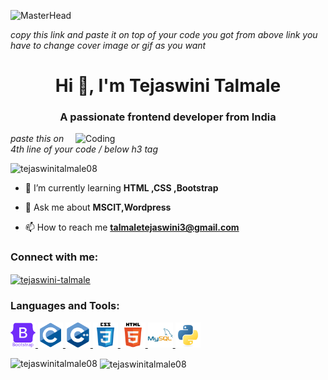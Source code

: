 ![MasterHead](https://mir-s3-cdn-cf.behance.net/project_modules/max_1200/be510767817393.5b472244e895f.gif)

*copy this link and paste it on top of your code you got from above link you have to change cover image or gif as you want*
<h1 align="center">Hi 👋, I'm Tejaswini Talmale</h1>
<h3 align="center">A passionate frontend developer from India</h3>
<img align="right" alt="Coding" width="400" src="https://i.pinimg.com/originals/ef/09/36/ef0936558e58d6bebf73fee2ae895fe3.gif">

*paste this on 4th line of your code / below h3 tag*
<p align="left"> <img src="https://komarev.com/ghpvc/?username=tejaswinitalmale08&label=Profile%20views&color=0e75b6&style=flat" alt="tejaswinitalmale08" /> </p>

- 🌱 I’m currently learning **HTML ,CSS ,Bootstrap**

- 💬 Ask me about **MSCIT,Wordpress**

- 📫 How to reach me **talmaletejaswini3@gmail.com**

<h3 align="left">Connect with me:</h3>
<p align="left">
<a href="https://linkedin.com/in/tejaswini-talmale" target="blank"><img align="center" src="https://raw.githubusercontent.com/rahuldkjain/github-profile-readme-generator/master/src/images/icons/Social/linked-in-alt.svg" alt="tejaswini-talmale" height="30" width="40" /></a>
</p>

<h3 align="left">Languages and Tools:</h3>
<p align="left"> <a href="https://getbootstrap.com" target="_blank" rel="noreferrer"> <img src="https://raw.githubusercontent.com/devicons/devicon/master/icons/bootstrap/bootstrap-plain-wordmark.svg" alt="bootstrap" width="40" height="40"/> </a> <a href="https://www.cprogramming.com/" target="_blank" rel="noreferrer"> <img src="https://raw.githubusercontent.com/devicons/devicon/master/icons/c/c-original.svg" alt="c" width="40" height="40"/> </a> <a href="https://www.w3schools.com/cpp/" target="_blank" rel="noreferrer"> <img src="https://raw.githubusercontent.com/devicons/devicon/master/icons/cplusplus/cplusplus-original.svg" alt="cplusplus" width="40" height="40"/> </a> <a href="https://www.w3schools.com/css/" target="_blank" rel="noreferrer"> <img src="https://raw.githubusercontent.com/devicons/devicon/master/icons/css3/css3-original-wordmark.svg" alt="css3" width="40" height="40"/> </a> <a href="https://www.w3.org/html/" target="_blank" rel="noreferrer"> <img src="https://raw.githubusercontent.com/devicons/devicon/master/icons/html5/html5-original-wordmark.svg" alt="html5" width="40" height="40"/> </a> <a href="https://www.mysql.com/" target="_blank" rel="noreferrer"> <img src="https://raw.githubusercontent.com/devicons/devicon/master/icons/mysql/mysql-original-wordmark.svg" alt="mysql" width="40" height="40"/> </a> <a href="https://www.python.org" target="_blank" rel="noreferrer"> <img src="https://raw.githubusercontent.com/devicons/devicon/master/icons/python/python-original.svg" alt="python" width="40" height="40"/> </a> </p>

<p><img align="left" src="https://github-readme-stats.vercel.app/api/top-langs?username=tejaswinitalmale08&show_icons=true&locale=en&layout=compact" alt="tejaswinitalmale08" /></p>

<p>&nbsp;<img align="center" src="https://github-readme-stats.vercel.app/api?username=tejaswinitalmale08&show_icons=true&locale=en" alt="tejaswinitalmale08" /></p>

